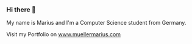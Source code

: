 ### Hi there 👋
My name is Marius and I'm a Computer Science student from Germany.

Visit my Portfolio on www.muellermarius.com
